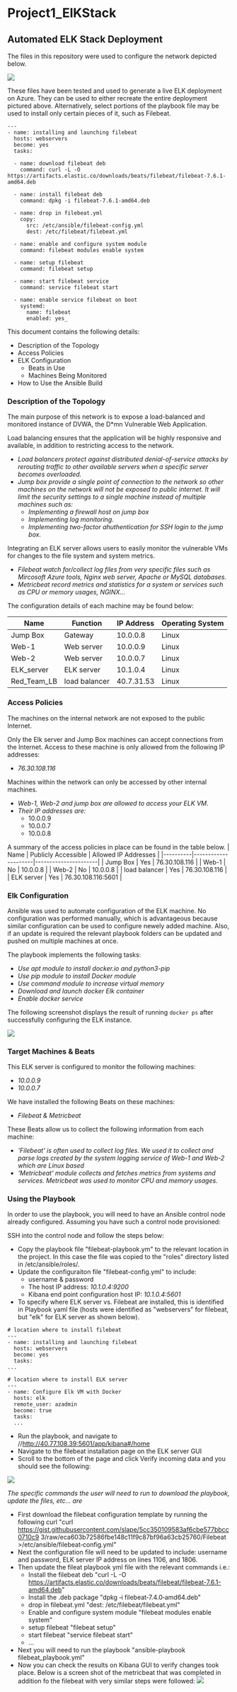 # Project1_ElKStack
## Automated ELK Stack Deployment

The files in this repository were used to configure the network depicted below.

![](Images/Project_unit_1_HW.png)

These files have been tested and used to generate a live ELK deployment on Azure. They can be used to either recreate the entire deployment pictured above. Alternatively, select portions of the playbook file may be used to install only certain pieces of it, such as Filebeat.

``` 
---
- name: installing and launching filebeat
  hosts: webservers
  become: yes
  tasks:

  - name: download filebeat deb
    command: curl -L -O https://artifacts.elastic.co/downloads/beats/filebeat/filebeat-7.6.1-amd64.deb

  - name: install filebeat deb
    command: dpkg -i filebeat-7.6.1-amd64.deb

  - name: drop in filebeat.yml
    copy:
      src: /etc/ansible/filebeat-config.yml
      dest: /etc/filebeat/filebeat.yml

  - name: enable and configure system module
    command: filebeat modules enable system

  - name: setup filebeat
    command: filebeat setup

  - name: start filebeat service
    command: service filebeat start

  - name: enable service filebeat on boot
    systemd:
      name: filebeat
      enabled: yes_
``` 
This document contains the following details:
- Description of the Topology
- Access Policies
- ELK Configuration
  - Beats in Use
  - Machines Being Monitored
- How to Use the Ansible Build


### Description of the Topology

The main purpose of this network is to expose a load-balanced and monitored instance of DVWA, the D*mn Vulnerable Web Application.

Load balancing ensures that the application will be highly responsive and available, in addition to restricting access to the network.
- _Load balancers protect against distributed denial-of-service attacks by rerouting traffic to other available servers when a specific server becomes overloaded._
- _Jump box provide a single point of connection to the network so other machines on the network will not be exposed to public internet. It will limit the security settings to a single machine instead of multiple machines such as:_
  - _Implementing a firewall host on jump box_
  - _Implementing log monitoring._
  - _Implementing two-factor ahuthentication for SSH login to the jump box._

Integrating an ELK server allows users to easily monitor the vulnerable VMs for changes to the file system and system metrics.
- _Filebeat watch for/collect log files from very specific files such as Mircosoft Azure tools, Nginx web server, Apache or MySQL databases._
- _Metricbeat record metrics and statistics for a system or services such as CPU  or memory usages, NGINX..._

The configuration details of each machine may be found below:

| Name       | Function   | IP Address | Operating System |
|------------|------------|------------|------------------|
| Jump Box   | Gateway    | 10.0.0.8   | Linux            |
| Web-1      | Web server | 10.0.0.9   | Linux            |
| Web-2      | Web server | 10.0.0.7   | Linux            |
| ELK_server | ELK server | 10.1.0.4   | Linux            |
| Red_Team_LB| load balancer | 40.7.31.53| Linux          |

### Access Policies

The machines on the internal network are not exposed to the public Internet. 

Only the Elk server and Jump Box machines can accept connections from the Internet. Access to these machine is only allowed from the following IP addresses:
- _76.30.108.116_

Machines within the network can only be accessed by other internal machines.
- _Web-1, Web-2 and jump box are allowed to access your ELK VM._
- _Their IP addresses are:_
  -  10.0.0.9
  -  10.0.0.7
  -  10.0.0.8

A summary of the access policies in place can be found in the table below.
| Name     | Publicly Accessible | Allowed IP Addresses |
|----------|---------------------|----------------------|
| Jump Box | Yes                 | 76.30.108.116        |
| Web-1    | No                  | 10.0.0.8             |
| Web-2    | No                  | 10.0.0.8             |
| load balancer | Yes            | 76.30.108.116        |
| ELK server | Yes               | 76.30.108.116:5601   |                    

### Elk Configuration

Ansible was used to automate configuration of the ELK machine. No configuration was performed manually, which is advantageous because similar configuration can be used to configure newely added machine. Also, if an update is required the relevant playbook folders can be updated and pushed on multiple machines at once.

The playbook implements the following tasks:
- _Use apt module to install docker.io and python3-pip_
- _Use pip module to install Docker module_
- _Use command module to increase virtual memory_
- _Download and launch docker Elk container_
- _Enable docker service_

The following screenshot displays the result of running `docker ps` after successfully configuring the ELK instance.

![](Images/docker_ps_output.PNG)

### Target Machines & Beats
This ELK server is configured to monitor the following machines:
- _10.0.0.9_
- _10.0.0.7_

We have installed the following Beats on these machines:
- _Filebeat & Metricbeat_

These Beats allow us to collect the following information from each machine:
- _'Filebeat' is often used to collect log files. We used it to collect and parse logs created by the system logging service of Web-1 and Web-2 which are Linux based_
- _'Metricbeat'  module collects and fetches metrics from  systems and services. Metricbeat was used to monitor CPU and memory usages._

### Using the Playbook
In order to use the playbook, you will need to have an Ansible control node already configured. Assuming you have such a control node provisioned: 

SSH into the control node and follow the steps below:
- Copy the playbook file "filebeat-playbook.ym" to the relevant location in the project. In this case the file was copied to the "roles" directory listed in /etc/ansible/roles/.
- Update the configuraiton file "filebeat-config.yml" to include:
  - username & password
  - The host IP address: _10.1.0.4:9200_
  - Kibana end point configuration host IP: _10.1.0.4:5601_
 - To specify where ELK server vs. Filebeat are installed, this is identified in Playbook yaml file (hosts were identified as "webservers" for filebeat, but "elk" for ELK server as shown below).
```
# location where to install filebeat
---
- name: installing and launching filebeat
  hosts: webservers
  become: yes
  tasks:
...
```

```
# location where to install ELK server
---
- name: Configure Elk VM with Docker
  hosts: elk
  remote_user: azadmin
  become: true
  tasks:
  ...
  ```
  - Run the playbook, and navigate to //http://40.77.108.39:5601/app/kibana#/home
  - Navigate to the filebeat installation page on the ELK server GUI
  - Scroll to the bottom of the page and click Verify incoming data and you should see the following:

![](Images/ELK_server_Filebeat.png)

_The specific commands the user will need to run to download the playbook, update the files, etc... are_
- First download the filebeat configuration template by running the following curl "curl https://gist.githubusercontent.com/slape/5cc350109583af6cbe577bbcc0710c9
3/raw/eca603b72586fbe148c11f9c87bf96a63cb25760/Filebeat >/etc/ansible/filebeat‐config.yml"
- Next the configuration file will need to be updated to include: username and password, ELK server IP address on lines 1106, and 1806.
- Then update the fileat playbook yml file with the relevant commands i.e.:
  - Install the filebeat deb "curl -L -O https://artifacts.elastic.co/downloads/beats/filebeat/filebeat-7.6.1-amd64.deb"
  - Install the .deb package "dpkg ‐i filebeat‐7.4.0‐amd64.deb"
  - drop in filebeat.yml "dest: /etc/filebeat/filebeat.yml"
  - Enable and configure system module "filebeat modules enable system"
  - setup filebeat "filebeat setup"
  - start filebeat "service filebeat start"
  - ...
- Next you will need to run the playbook "ansible-playbook filebeat_playbook.yml"
- Now you can check the results on Kibana GUI to verify changes took place. Below is a screen shot of the metricbeat that was completed in addition fo the filebeat with very similar steps were followed:
![](Images/ELK_server_Metricbeat.png)


